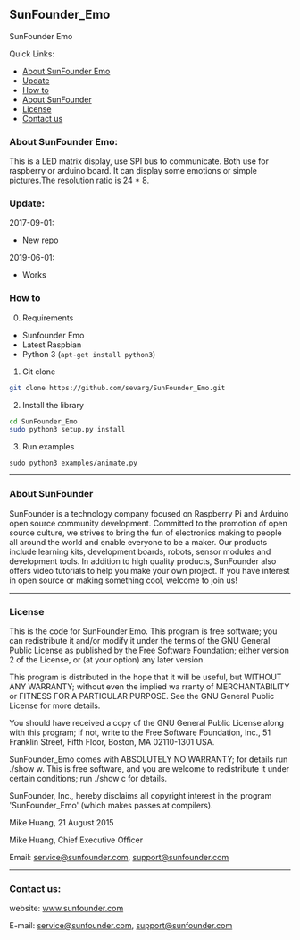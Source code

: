 ## SunFounder_Emo
SunFounder Emo

Quick Links:

 * [About SunFounder Emo](#about_this_module)
 * [Update](#update)
 * [How to](#howto)
 * [About SunFounder](#about_sunfounder)
 * [License](#license)
 * [Contact us](#contact_us)

<a id="about_this_module"></a>
### About SunFounder Emo:
This is a LED matrix display, use SPI bus to communicate.
Both use for raspberry or arduino board.
It can display some emotions or simple pictures.The resolution ratio is 24 * 8.

<a id="update"></a>
### Update:
2017-09-01:
 - New repo
 
 2019-06-01:
 - Works


<a id="howto"></a>
### How to
0. Requirements
* Sunfounder Emo
* Latest Raspbian
* Python 3 (`apt-get install python3`)

1. Git clone

```bash
git clone https://github.com/sevarg/SunFounder_Emo.git
```

2. Install the library

```bash
cd SunFounder_Emo
sudo python3 setup.py install
```

3. Run examples

```
sudo python3 examples/animate.py
```

----------------------------------------------
<a id="about_sunfounder"></a>
### About SunFounder
SunFounder is a technology company focused on Raspberry Pi and Arduino open source community development. Committed to the promotion of open source culture, we strives to bring the fun of electronics making to people all around the world and enable everyone to be a maker. Our products include learning kits, development boards, robots, sensor modules and development tools. In addition to high quality products, SunFounder also offers video tutorials to help you make your own project. If you have interest in open source or making something cool, welcome to join us!

----------------------------------------------
<a id="license"></a>
### License
This is the code for SunFounder Emo.
This program is free software; you can redistribute it and/or modify it under the terms of the GNU General Public License as published by the Free Software Foundation; either version 2 of the License, or (at your option) any later version.

This program is distributed in the hope that it will be useful, but WITHOUT ANY WARRANTY; without even the implied wa rranty of MERCHANTABILITY or FITNESS FOR A PARTICULAR PURPOSE. See the GNU General Public License for more details.

You should have received a copy of the GNU General Public License along with this program; if not, write to the Free Software Foundation, Inc., 51 Franklin Street, Fifth Floor, Boston, MA 02110-1301 USA.

SunFounder_Emo comes with ABSOLUTELY NO WARRANTY; for details run ./show w. This is free software, and you are welcome to redistribute it under certain conditions; run ./show c for details.

SunFounder, Inc., hereby disclaims all copyright interest in the program 'SunFounder_Emo' (which makes passes at compilers).

Mike Huang, 21 August 2015

Mike Huang, Chief Executive Officer

Email: service@sunfounder.com, support@sunfounder.com

----------------------------------------------
<a id="contact_us"></a>
### Contact us:
website:
	www.sunfounder.com

E-mail:
	service@sunfounder.com, support@sunfounder.com
